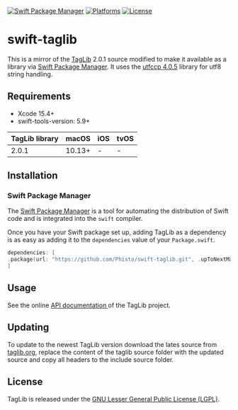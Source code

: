 [![Swift Package Manager](https://img.shields.io/badge/Swift_Package_Manager-compatible-green?style=flat-square)](https://img.shields.io/badge/Swift_Package_Manager-compatible-green?style=flat-square)
[![Platforms](https://img.shields.io/badge/Platforms-macOS-green?style=flat-square)](https://img.shields.io/badge/Platforms-macOS-Green?style=flat-square)
[![License](https://img.shields.io/github/license/Phisto/TagLibSPM.svg)](https://github.com/Phisto/TagLibSPM)

# swift-taglib

This is a mirror of the [TagLib](https://taglib.org/) 2.0.1 source modified to make it available as a library via [Swift Package Manager](https://www.swift.org/package-manager/). It uses the [utfccp 4.0.5](https://github.com/nemtrif/utfcpp) library for utf8 string handling. 

## Requirements

- Xcode 15.4+
- swift-tools-version: 5.9+

TagLib library   | macOS  |  iOS   |  tvOS
-----------------|--------|--------|--------
2.0.1            | 10.13+ |    -   |    -

## Installation

### Swift Package Manager

The [Swift Package Manager](https://swift.org/package-manager/) is a tool for automating the distribution of Swift code and is integrated into the `swift` compiler.

Once you have your Swift package set up, adding TagLib as a dependency is as easy as adding it to the `dependencies` value of your `Package.swift`.

```swift
dependencies: [
.package(url: "https://github.com/Phisto/swift-taglib.git", .upToNextMajor(from: "2.0.1"))
]
```

## Usage

See the online  [API documentation ](https://taglib.org/api/) of the TagLib project.

## Updating

To update to the newest TagLib version download the lates source from [taglib.org](https://taglib.org/), replace the content of the taglib source folder with the updated source and copy all headers to the include source folder.

## License

TagLib is released under the [GNU Lesser General Public License (LGPL)](https://www.gnu.org/licenses/). 
